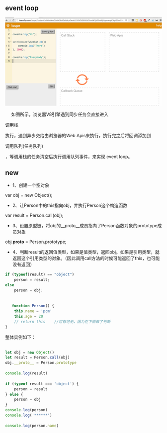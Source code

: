 ## event loop

![event-loop](/images/web/event-loop.gif)

&nbsp;&nbsp;&nbsp;&nbsp;&nbsp;如图所示，浏览器V8引擎遇到同步任务会直接进入<p color =#33CC33 bgcolor=#33CC33 size = 4 face = "华文新魏">调用栈</p>执行，遇到异步交给由浏览器的Web Apis来执行，执行完之后将回调添加到<p color =#33CC33 bgcolor=#33CC33 size = 4 face = "华文新魏">调用队列(任务队列)</p>，等调用栈的任务清空后执行调用队列事件，来实现 event loop。

## new

* 1、创建一个空对象

var obj = new Object(); 

* 2、让Person中的this指向obj，并执行Person这个构造函数

var result = Person.call(obj);  

* 3、设置原型链，将obj的__proto__成员指向了Person函数对象的prototype成员对象

obj.__proto__ = Person.prototype; 

* 4、判断result的返回值类型，如果是值类型，返回obj。如果是引用类型，就返回这个引用类型的对象。（因此调用call方法的时候可能返回了this，也可能没有返回）

```javascript
if (typeof(result) == "object") 
	person = result;  
else
	person = obj;


   function Person() {
    this.name = 'pcm'
    this.age = 20
    // return this    //可有可无，因为在下面做了判断
}

```

整体实例如下：

```javascript

let obj = new Object()
let result = Person.call(obj)
obj.__proto__ = Person.prototype

console.log(result)

if (typeof result === 'object') {
    person = result
} else {
    person = obj
}
console.log(person)
console.log('******')

console.log(person.name)

```